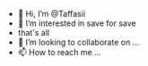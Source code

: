 - 👋 Hi, I’m @Taffasii
- 👀 I’m interested in save for save
- that's all
- 💞️ I’m looking to collaborate on ...
- 📫 How to reach me ...

<!---
Taffasii/Taffasii is a ✨ special ✨ repository because its `README.md` (this file) appears on your GitHub profile.
You can click the Preview link to take a look at your changes.
--->
